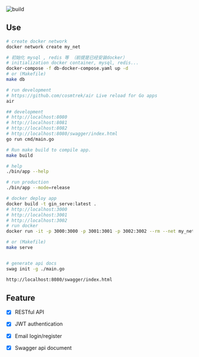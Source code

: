 ![build](https://github.com/freeshineit/gin_serve/workflows/build/badge.svg)


## Use

```bash
# create docker network
docker network create my_net

# 初始化 mysql , redis 等 （前提是已经安装docker） 
# initialization docker container, mysql, redis...
docker-compose -f db-docker-compose.yaml up -d
# or (Makefile)
make db

# run development
# https://github.com/cosmtrek/air Live reload for Go apps
air

## development
# http://localhost:8080
# http://localhost:8081
# http://localhost:8082
# http://localhost:8080/swagger/index.html
go run cmd/main.go

# Run make build to compile app.
make build

# help
./bin/app --help

# run production 
./bin/app --mode=release

# docker deploy app
docker build -t gin_serve:latest .
# http://localhost:3000
# http://localhost:3001
# http://localhost:3002
# run docker
docker run -it -p 3000:3000 -p 3001:3001 -p 3002:3002 --rm --net my_net --name gin_serve_api_service gin_serve:latest

# or (Makefile)
make serve


# generate api docs
swag init -g ./main.go

http://localhost:8080/swagger/index.html

```

## Feature 

- [x] RESTful API 
- [x] JWT authentication
- [x] Email login/register
- [x] Swagger api document



